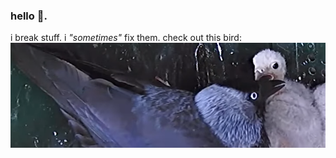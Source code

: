 ### hello :strawberry:.

i break stuff. i *"sometimes"* fix them.
check out this bird:
![this bird](images/bird.png)
